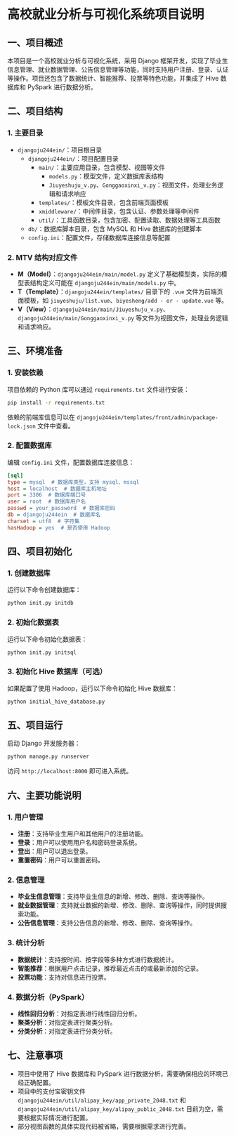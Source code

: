 # 高校就业分析与可视化系统项目说明

## 一、项目概述
本项目是一个高校就业分析与可视化系统，采用 Django 框架开发，实现了毕业生信息管理、就业数据管理、公告信息管理等功能，同时支持用户注册、登录、认证等操作。项目还包含了数据统计、智能推荐、投票等特色功能，并集成了 Hive 数据库和 PySpark 进行数据分析。

## 二、项目结构
### 1. 主要目录
- `djangoju244ein/`：项目根目录
  - `djangoju244ein/`：项目配置目录
    - `main/`：主要应用目录，包含模型、视图等文件
      - `models.py`：模型文件，定义数据库表结构
      - `Jiuyeshuju_v.py`、`Gonggaoxinxi_v.py`：视图文件，处理业务逻辑和请求响应
    - `templates/`：模板文件目录，包含前端页面模板
    - `xmiddleware/`：中间件目录，包含认证、参数处理等中间件
    - `util/`：工具函数目录，包含加密、配置读取、数据处理等工具函数
  - `db/`：数据库脚本目录，包含 MySQL 和 Hive 数据库的创建脚本
  - `config.ini`：配置文件，存储数据库连接信息等配置

### 2. MTV 结构对应文件
- **M（Model）**：`djangoju244ein/main/model.py` 定义了基础模型类，实际的模型表结构定义可能在 `djangoju244ein/main/models.py` 中。
- **T（Template）**：`djangoju244ein/templates/` 目录下的 `.vue` 文件为前端页面模板，如 `jiuyeshuju/list.vue`、`biyesheng/add - or - update.vue` 等。
- **V（View）**：`djangoju244ein/main/Jiuyeshuju_v.py`、`djangoju244ein/main/Gonggaoxinxi_v.py` 等文件为视图文件，处理业务逻辑和请求响应。

## 三、环境准备
### 1. 安装依赖
项目依赖的 Python 库可以通过 `requirements.txt` 文件进行安装：
```bash
pip install -r requirements.txt
```
依赖的前端库信息可以在 `djangoju244ein/templates/front/admin/package-lock.json` 文件中查看。

### 2. 配置数据库
编辑 `config.ini` 文件，配置数据库连接信息：
```ini
[sql]
type = mysql  # 数据库类型，支持 mysql、mssql
host = localhost  # 数据库主机地址
port = 3306  # 数据库端口号
user = root  # 数据库用户名
passwd = your_password  # 数据库密码
db = djangoju244ein  # 数据库名
charset = utf8  # 字符集
hasHadoop = yes  # 是否使用 Hadoop
```

## 四、项目初始化
### 1. 创建数据库
运行以下命令创建数据库：
```bash
python init.py initdb
```

### 2. 初始化数据表
运行以下命令初始化数据表：
```bash
python init.py initsql
```

### 3. 初始化 Hive 数据库（可选）
如果配置了使用 Hadoop，运行以下命令初始化 Hive 数据库：
```bash
python initial_hive_database.py
```

## 五、项目运行
启动 Django 开发服务器：
```bash
python manage.py runserver
```
访问 `http://localhost:8000` 即可进入系统。

## 六、主要功能说明
### 1. 用户管理
- **注册**：支持毕业生用户和其他用户的注册功能。
- **登录**：用户可以使用用户名和密码登录系统。
- **登出**：用户可以退出登录。
- **重置密码**：用户可以重置密码。

### 2. 信息管理
- **毕业生信息管理**：支持毕业生信息的新增、修改、删除、查询等操作。
- **就业数据管理**：支持就业数据的新增、修改、删除、查询等操作，同时提供搜索功能。
- **公告信息管理**：支持公告信息的新增、修改、删除、查询等操作。

### 3. 统计分析
- **数据统计**：支持按时间、按字段等多种方式进行数据统计。
- **智能推荐**：根据用户点击记录，推荐最近点击的或最新添加的记录。
- **投票功能**：支持对信息进行投票。

### 4. 数据分析（PySpark）
- **线性回归分析**：对指定表进行线性回归分析。
- **聚类分析**：对指定表进行聚类分析。
- **分类分析**：对指定表进行分类分析。

## 七、注意事项
- 项目中使用了 Hive 数据库和 PySpark 进行数据分析，需要确保相应的环境已经正确配置。
- 项目中的支付宝密钥文件 `djangoju244ein/util/alipay_key/app_private_2048.txt` 和 `djangoju244ein/util/alipay_key/alipay_public_2048.txt` 目前为空，需要根据实际情况进行配置。
- 部分视图函数的具体实现代码被省略，需要根据需求进行完善。
